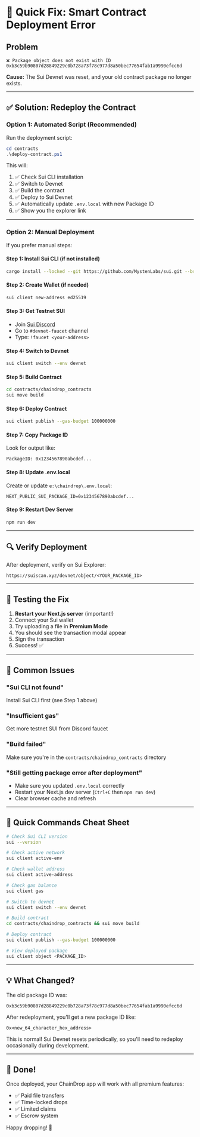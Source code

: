 # 🚨 Quick Fix: Smart Contract Deployment Error

## Problem
```
❌ Package object does not exist with ID 0xb3c59b90807d28849229c0b728a73f78c977d8a50bec77654fab1a9990efcc6d
```

**Cause:** The Sui Devnet was reset, and your old contract package no longer exists.

---

## ✅ Solution: Redeploy the Contract

### Option 1: Automated Script (Recommended)

Run the deployment script:

```powershell
cd contracts
.\deploy-contract.ps1
```

This will:
1. ✅ Check Sui CLI installation
2. ✅ Switch to Devnet
3. ✅ Build the contract
4. ✅ Deploy to Sui Devnet
5. ✅ Automatically update `.env.local` with new Package ID
6. ✅ Show you the explorer link

---

### Option 2: Manual Deployment

If you prefer manual steps:

#### Step 1: Install Sui CLI (if not installed)
```bash
cargo install --locked --git https://github.com/MystenLabs/sui.git --branch devnet sui
```

#### Step 2: Create Wallet (if needed)
```bash
sui client new-address ed25519
```

#### Step 3: Get Testnet SUI
- Join [Sui Discord](https://discord.gg/sui)
- Go to `#devnet-faucet` channel
- Type: `!faucet <your-address>`

#### Step 4: Switch to Devnet
```bash
sui client switch --env devnet
```

#### Step 5: Build Contract
```bash
cd contracts/chaindrop_contracts
sui move build
```

#### Step 6: Deploy Contract
```bash
sui client publish --gas-budget 100000000
```

#### Step 7: Copy Package ID
Look for output like:
```
PackageID: 0x1234567890abcdef...
```

#### Step 8: Update .env.local
Create or update `e:\chaindrop\.env.local`:
```env
NEXT_PUBLIC_SUI_PACKAGE_ID=0x1234567890abcdef...
```

#### Step 9: Restart Dev Server
```bash
npm run dev
```

---

## 🔍 Verify Deployment

After deployment, verify on Sui Explorer:
```
https://suiscan.xyz/devnet/object/<YOUR_PACKAGE_ID>
```

---

## 🎯 Testing the Fix

1. **Restart your Next.js server** (important!)
2. Connect your Sui wallet
3. Try uploading a file in **Premium Mode**
4. You should see the transaction modal appear
5. Sign the transaction
6. Success! ✅

---

## 📝 Common Issues

### "Sui CLI not found"
Install Sui CLI first (see Step 1 above)

### "Insufficient gas"
Get more testnet SUI from Discord faucet

### "Build failed"
Make sure you're in the `contracts/chaindrop_contracts` directory

### "Still getting package error after deployment"
- Make sure you updated `.env.local` correctly
- Restart your Next.js dev server (`Ctrl+C` then `npm run dev`)
- Clear browser cache and refresh

---

## 🚀 Quick Commands Cheat Sheet

```bash
# Check Sui CLI version
sui --version

# Check active network
sui client active-env

# Check wallet address
sui client active-address

# Check gas balance
sui client gas

# Switch to devnet
sui client switch --env devnet

# Build contract
cd contracts/chaindrop_contracts && sui move build

# Deploy contract
sui client publish --gas-budget 100000000

# View deployed package
sui client object <PACKAGE_ID>
```

---

## 💡 What Changed?

The old package ID was:
```
0xb3c59b90807d28849229c0b728a73f78c977d8a50bec77654fab1a9990efcc6d
```

After redeployment, you'll get a new package ID like:
```
0x<new_64_character_hex_address>
```

This is normal! Sui Devnet resets periodically, so you'll need to redeploy occasionally during development.

---

## 🎉 Done!

Once deployed, your ChainDrop app will work with all premium features:
- ✅ Paid file transfers
- ✅ Time-locked drops
- ✅ Limited claims
- ✅ Escrow system

Happy dropping! 🌊
